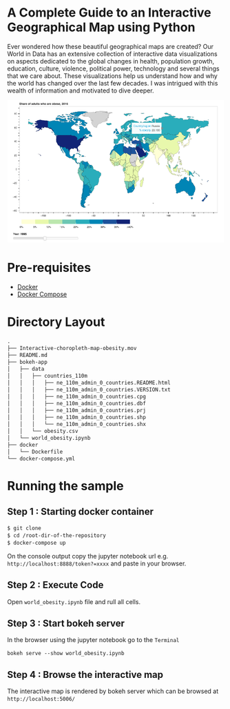 # A Complete Guide to an Interactive Geographical Map using Python

Ever wondered how these beautiful geographical maps are created? Our World in Data has an extensive collection of interactive data visualizations on aspects dedicated to the global changes in health, population growth, education, culture, violence, political power, technology and several things that we care about. These visualizations help us understand how and why the world has changed over the last few decades. I was intrigued with this wealth of information and motivated to dive deeper.

<p align="center">
<img src="https://github.com/robmarkcole/Interactive-Choropleth-Map-Using-Python/blob/master/plot.png" width="1100">
</p>

# Pre-requisites
- [Docker](https://docs.docker.com/install/)
- [Docker Compose](https://docs.docker.com/compose/install/)

# Directory Layout

```
.
├── Interactive-choropleth-map-obesity.mov
├── README.md
├── bokeh-app
│   ├── data
│   │   ├── countries_110m
│   │   │   ├── ne_110m_admin_0_countries.README.html
│   │   │   ├── ne_110m_admin_0_countries.VERSION.txt
│   │   │   ├── ne_110m_admin_0_countries.cpg
│   │   │   ├── ne_110m_admin_0_countries.dbf
│   │   │   ├── ne_110m_admin_0_countries.prj
│   │   │   ├── ne_110m_admin_0_countries.shp
│   │   │   └── ne_110m_admin_0_countries.shx
│   │   └── obesity.csv
│   └── world_obesity.ipynb
├── docker
│   └── Dockerfile
└── docker-compose.yml
```

# Running the sample

## Step 1 : Starting docker container

``` bash
$ git clone 
$ cd /root-dir-of-the-repository
$ docker-compose up
```
On the console output copy the jupyter notebook url e.g. `http://localhost:8888/token?=xxxx` and paste in your browser.

## Step 2 : Execute Code 

Open `world_obesity.ipynb` file and rull all cells.

## Step 3 : Start bokeh server

In the browser using the jupyter notebook go to the `Terminal` 

```
bokeh serve --show world_obesity.ipynb
```
## Step 4 : Browse the interactive map

The interactive map is rendered by bokeh server which can be browsed at `http://localhost:5006/`
